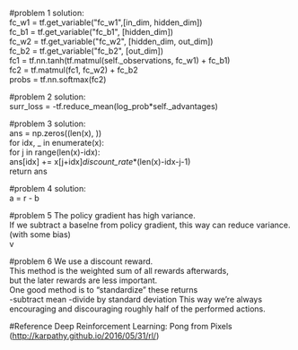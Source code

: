 #problem 1
solution: <br>
fc_w1 = tf.get_variable("fc_w1",[in_dim, hidden_dim]) <br>
fc_b1 = tf.get_variable("fc_b1", [hidden_dim]) <br>
fc_w2 = tf.get_variable("fc_w2", [hidden_dim, out_dim]) <br>
fc_b2 = tf.get_variable("fc_b2", [out_dim]) <br>
fc1 = tf.nn.tanh(tf.matmul(self._observations, fc_w1) + fc_b1) <br>
fc2 = tf.matmul(fc1, fc_w2) + fc_b2 <br>
probs = tf.nn.softmax(fc2) <br>

#problem 2
solution: <br>
surr_loss = -tf.reduce_mean(log_prob*self._advantages) <br>
  
#problem 3
solution: <br>
  ans = np.zeros((len(x), )) <br>
    for idx, _ in enumerate(x): <br>
      for j in range(len(x)-idx): <br>
        ans[idx] += x[j+idx]*discount_rate**(len(x)-idx-j-1) <br>
  return ans <br>
  
#problem 4
solution: <br>
 a = r - b <br>

#problem 5
The policy gradient has high variance. <br>
If we subtract a baselne from policy gradient, this way can reduce variance. (with some bias) <br>v

#problem 6
We use a discount reward. <br>
This method is the weighted sum of all rewards afterwards, <br>
but the later rewards are less important. <br>
One good method is to “standardize” these returns <br>
  -subtract mean
  -divide by standard deviation
This way we’re always encouraging and discouraging roughly half of the performed actions. <br>

#Reference
Deep Reinforcement Learning: Pong from Pixels (http://karpathy.github.io/2016/05/31/rl/) <br>
